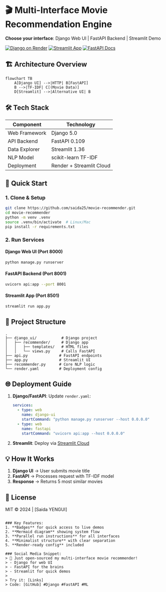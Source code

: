 # 🎬 Multi-Interface Movie Recommendation Engine

**Choose your interface**: Django Web UI | FastAPI Backend | Streamlit Demo

[![Django on Render](https://img.shields.io/badge/Render-Django_UI-09a3d5)](https://movie-recommender-khzw.onrender.com)
[![Streamlit App](https://static.streamlit.io/badges/streamlit_badge_black_white.svg)](https://your-app.streamlit.app)
[![FastAPI Docs](https://img.shields.io/badge/API-FastAPI-green)](https://movie-recommender-khzw.onrender.com/docs)

## 🏗️ Architecture Overview
```mermaid
flowchart TB
    A[Django UI] -->|HTTP| B[FastAPI]
    B -->|TF-IDF| C[(Movie Data)]
    D[Streamlit] -->|Alternative UI| B
```

## 🛠️ Tech Stack
| Component       | Technology              |
|----------------|-------------------------|
| Web Framework  | Django 5.0              |
| API Backend    | FastAPI 0.109           |
| Data Explorer  | Streamlit 1.36          |
| NLP Model      | scikit-learn TF-IDF     |
| Deployment     | Render + Streamlit Cloud|

## 🚀 Quick Start

### 1. Clone & Setup
```bash
git clone https://github.com/saida25/movie-recommender.git
cd movie-recommender
python -m venv .venv
source .venv/bin/activate  # Linux/Mac
pip install -r requirements.txt
```

### 2. Run Services
#### Django Web UI (Port 8000)
```bash
python manage.py runserver
```

#### FastAPI Backend (Port 8001)
```bash
uvicorn api:app --port 8001
```

#### Streamlit App (Port 8501)
```bash
streamlit run app.py
```

## 📂 Project Structure
```
.
├── django_ui/           # Django project
│   ├── recommender/     # Django app
│   │   ├── templates/   # HTML files
│   │   └── views.py     # Calls FastAPI
├── api.py              # FastAPI endpoints
├── app.py              # Streamlit UI
├── recommender.py      # Core NLP logic
└── render.yaml         # Deployment config
```

## 🌐 Deployment Guide
1. **Django/FastAPI**: Update `render.yaml`:
   ```yaml
   services:
     - type: web
       name: django-ui
       startCommand: "python manage.py runserver --host 0.0.0.0"
     - type: web 
       name: fastapi
       startCommand: "uvicorn api:app --host 0.0.0.0"
   ```
2. **Streamlit**: Deploy via [Streamlit Cloud](https://streamlit.io/cloud)

## 💡 How It Works
1. **Django UI** → User submits movie title
2. **FastAPI** → Processes request with TF-IDF model
3. **Response** → Returns 5 most similar movies

## 📜 License
MIT © 2024 | [Saida YENGUI]
```

### Key Features:
1. **Badges** for quick access to live demos
2. **Mermaid diagram** showing system flow
3. **Parallel run instructions** for all interfaces
4. **Minimalist structure** with clear separation
5. **Render-ready config** included

### Social Media Snippet:
> 🍿 Just open-sourced my multi-interface movie recommender!  
> - Django for web UI  
> - FastAPI for the brains  
> - Streamlit for quick demos  
>  
> Try it: [Links]  
> Code: [GitHub] #Django #FastAPI #ML  

